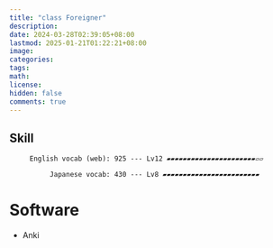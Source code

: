 ```yaml
---
title: "class Foreigner"
description: 
date: 2024-03-28T02:39:05+08:00
lastmod: 2025-01-21T01:22:21+08:00
image: 
categories: 
tags: 
math: 
license: 
hidden: false
comments: true
---
```

## Skill

         English vocab (web): 925 --- Lv12 ▰▰▰▰▰▰▰▰▰▰▰▰▰▰▰▰▰▰▰▰▰▰▱▱

              Japanese vocab: 430 --- Lv8 ▰▰▰▰▰▰▰▰▰▰▰▰▰▰▰▰▰▰▰▰▰▰▰▰

# Software
- Anki
